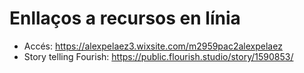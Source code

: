 # Enllaços a recursos en línia

* Accés: https://alexpelaez3.wixsite.com/m2959pac2alexpelaez
* Story telling Fourish:  https://public.flourish.studio/story/1590853/

